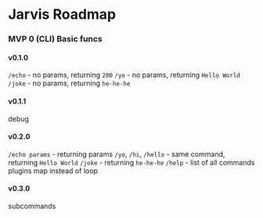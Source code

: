 # Jarvis Roadmap

### MVP 0 (CLI) Basic funcs
#### v0.1.0
`/echo` - no params, returning `200`
`/yo` - no params, returning `Hello World`
`/joke` - no params, returning `he-he-he`

#### v0.1.1
debug

#### v0.2.0
`/echo params` - returning params
`/yo`, `/hi`, `/hello` - same command, returning `Hello World`
`/joke` - returning `he-he-he`
`/help` - list of all commands
plugins map instead of loop

#### v0.3.0
subcommands
